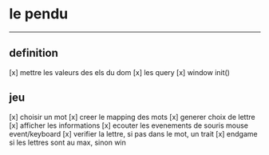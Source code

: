 # le pendu
---

## definition

[x] mettre les valeurs des els du dom
[x] les query
[x] window init()

## jeu

[x] choisir un mot
[x] creer le mapping des mots
[x] generer choix de lettre
[x] afficher les informations
[x] ecouter les evenements de souris mouse event/keyboard
[x] verifier la lettre, si pas dans le mot, un trait
[x] endgame si les lettres sont au max, sinon win
